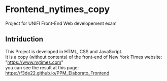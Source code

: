 # Frontend_nytimes_copy
 Project for UNIFI Front-End Web developement exam
## Intriduction
This Project is developed in HTML, CSS and JavaScript.<br>
It is a copy (without contents) of the front-end of New York Times website: "https://www.nytimes.com" <br>
you can see the result at this page: https://f3de22.github.io/PPM_Elaborato_Frontend
